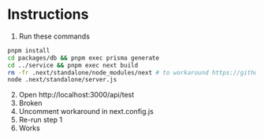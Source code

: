 # Instructions

1. Run these commands

```sh
pnpm install
cd packages/db && pnpm exec prisma generate
cd ../service && pnpm exec next build
rm -fr .next/standalone/node_modules/next # to workaround https://github.com/vercel/next.js/issues/42651
node .next/standalone/server.js
```

2. Open http://localhost:3000/api/test
3. Broken
4. Uncomment workaround in next.config.js
5. Re-run step 1
6. Works
